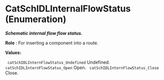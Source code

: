 # CatSchIDLInternalFlowStatus (Enumeration)

**_Schematic internal flow flow status._**

**Role** : For inserting a component into a route.

**Values:**

` catSchIDLInternFlowStatus_Undefined`      Undefined.
` catSchIDLInternFlowStatus_Open`      Open.
` catSchIDLInternFlowStatus_Close`      Close.